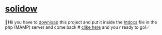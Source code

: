 # [solidow](http://localhost/solidow-end-main/index.php)
🚫Hii you have to [download](https://github.com/Ahmed-Aoulad-Amar/solidow-end/archive/refs/heads/main.zip) this project and put it  inside the  [htdocs](file:///C:/xampp/htdocs/) file in the php (MAMP) server and  come back # [clike here](http://localhost/solidow-end-main/index.php) and you r ready to go!✅

